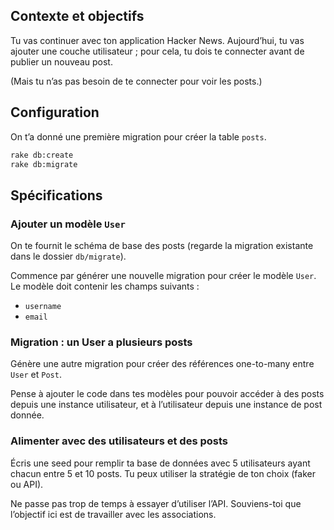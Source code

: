 ## Contexte et objectifs

Tu vas continuer avec ton application Hacker News. Aujourd’hui, tu vas ajouter une couche utilisateur ; pour cela, tu dois te connecter avant de publier un nouveau post.

(Mais tu n’as pas besoin de te connecter pour voir les posts.)

## Configuration

On t’a donné une première migration pour créer la table `posts`.

```bash
rake db:create
rake db:migrate
```

## Spécifications

### Ajouter un modèle `User`

On te fournit le schéma de base des posts (regarde la migration existante dans le dossier `db/migrate`).

Commence par générer une nouvelle migration pour créer le modèle `User`. Le modèle doit contenir les champs suivants :
- `username`
- `email`

### Migration : un User a plusieurs posts

Génère une autre migration pour créer des références one-to-many entre `User` et `Post`.

Pense à ajouter le code dans tes modèles pour pouvoir accéder à des posts depuis une instance utilisateur, et à l’utilisateur depuis une instance de post donnée.

### Alimenter avec des utilisateurs et des posts

Écris une seed pour remplir ta base de données avec 5 utilisateurs ayant chacun entre 5 et 10 posts. Tu peux utiliser la stratégie de ton choix (faker ou API).

Ne passe pas trop de temps à essayer d’utiliser l’API. Souviens-toi que l’objectif ici est de travailler avec les associations.
